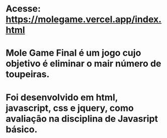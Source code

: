 # Acesse: https://molegame.vercel.app/index.html
# Mole Game Final é um jogo cujo objetivo é eliminar o mair número de toupeiras. 
# Foi desenvolvido em html, javascript, css e jquery, como avaliação na disciplina de Javasript básico.
 
